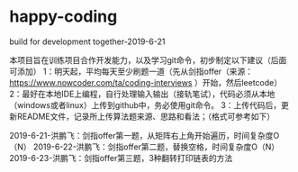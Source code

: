 
# happy-coding
build for development together-2019-6-21


本项目旨在训练项目合作开发能力，以及学习git命令，初步制定以下建议（后面可添加）
1：明天起，平均每天至少刷题一道（先从剑指offer（来源：https://www.nowcoder.com/ta/coding-interviews ）开始，然后leetcode）
2：最好在本地IDE上编程，自行处理输入输出（接轨笔试），代码必须从本地（windows或者linux）上传到github中，务必使用git命令。
3：上传代码后，更新README文件，记录所上传算法题来源、思路和看法；（格式可参考如下）

2019-6-21-洪鹏飞：剑指offer第一题，从矩阵右上角开始遍历，时间复杂度O（N）
2019-6-22-洪鹏飞：剑指offer第二题，替换空格，时间复杂度O（N）
2019-6-23-洪鹏飞：剑指offer第三题，3种翻转打印链表的方法
